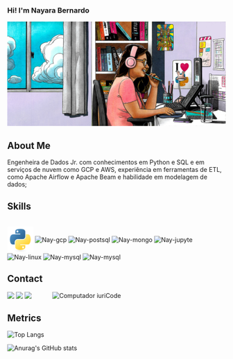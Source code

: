 ### Hi! I'm Nayara Bernardo

![capa_github](https://github.com/nayyarabernardo/nayyarabernardo/blob/main/Nay%20Github.jpg?raw=true)
<!--![counter](https://enxp7tl7m11xqsi.m.pipedream.net?color=blueviolet) -->

## About Me

Engenheira de Dados Jr. com conhecimentos em Python e SQL e em serviços de nuvem como GCP e AWS, experiência em ferramentas de ETL, como Apache Airflow e Apache Beam e habilidade em modelagem de dados; 


## Skills


<div style="display: inline_block"><br>
<img align="center" alt="Nay-Python" height="60" width="60" src="https://raw.githubusercontent.com/devicons/devicon/master/icons/python/python-original.svg">
<img align="center" alt="Nay-gcp" height="60" width="60" src="https://cdn.jsdelivr.net/gh/devicons/devicon/icons/googlecloud/googlecloud-original.svg">
<img align="center" alt="Nay-postsql" height="60" width="60" src="https://cdn.jsdelivr.net/gh/devicons/devicon/icons/postgresql/postgresql-original.svg">
<img align="center" alt="Nay-mongo" height="60" width="60" src="https://cdn.jsdelivr.net/gh/devicons/devicon/icons/mongodb/mongodb-plain-wordmark.svg">
<img align="center" alt="Nay-jupyte" height="60" width="60" src="https://cdn.jsdelivr.net/gh/devicons/devicon/icons/jupyter/jupyter-original-wordmark.svg">
<img align="center" alt="Nay-linux" height="60" width="60" src="https://cdn.jsdelivr.net/gh/devicons/devicon/icons/linux/linux-original.svg">
<img align="center" alt="Nay-mysql" height="60" width="60" src="https://cdn.jsdelivr.net/gh/devicons/devicon/icons/mysql/mysql-original.svg">
<img align="center" alt="Nay-mysql" height="60" width="60" src="https://cdn.jsdelivr.net/gh/devicons/devicon/icons/pandas/pandas-original.svg">
</div>

## Contact


<img src="https://raw.githubusercontent.com/MicaelliMedeiros/micaellimedeiros/master/image/computer-illustration.png" min-width="400px" max-width="400px" width="400px" align="right" alt="Computador iuriCode">

<!-- <div> 
 <a href="https://www.gitshowcase.com/nayyarabernardo" target="_blank"><img src="https://img.shields.io/badge/Portfolio-5340ff?style=for-the-badge&logo=Google-chrome&logoColor=white" target="_blank"></a> 	
 <a href = "mailto:nayyarabernardo@gmail.com"><img src="https://img.shields.io/badge/-Gmail-%23333?style=for-the-badge&logo=gmail&logoColor=white" target="_blank"></a>
  <a href="https://www.linkedin.com/in/nayyarabernardo" target="_blank"><img src="https://img.shields.io/badge/-LinkedIn-%230077B5?style=for-the-badge&logo=linkedin&logoColor=white" target="_blank"></a> 
</div> -->

<p align="left">
  <a href="#" alt="Gmail">
  <img src="https://img.shields.io/badge/-Gmail-FF0000?style=flat-square&labelColor=FF0000&logo=gmail&logoColor=white&link=mailto:nayyarabernardo@gmail.com" /></a>

  <a href="#" alt="Linkedin">
  <img src="https://img.shields.io/badge/-Linkedin-0e76a8?style=flat-square&logo=Linkedin&logoColor=white&link=[www.linkedin.com/in/nayyarabernardo](https://www.linkedin.com/in/nayyarabernardo)" /></a>
<!--   <a href="#" alt="Linkedin">
  <img src="https://img.shields.io/badge/-Linkedin-0e76a8?style=flat-square&logo=Linkedin&logoColor=white&link=[www.linkedin.com/in/nayyarabernardo](https://www.linkedin.com/in/nayyarabernardo)" /></a> -->
 
  <a href="#" alt="Instagram">
  <img src="https://img.shields.io/badge/-Instagram-DF0174?style=flat-square&labelColor=DF0174&logo=instagram&logoColor=white&link=LINK-DO-SEU-INSTAGRAM"/></a>
</p>  


## Metrics
![Top Langs](https://github-readme-stats.vercel.app/api/top-langs/?username=nayyarabernardo&layout=compact&theme=omni)


![Anurag's GitHub stats](https://github-readme-stats.vercel.app/api?username=nayyarabernardo&show_icons=true&theme=omni&hide=contribs,prs)






